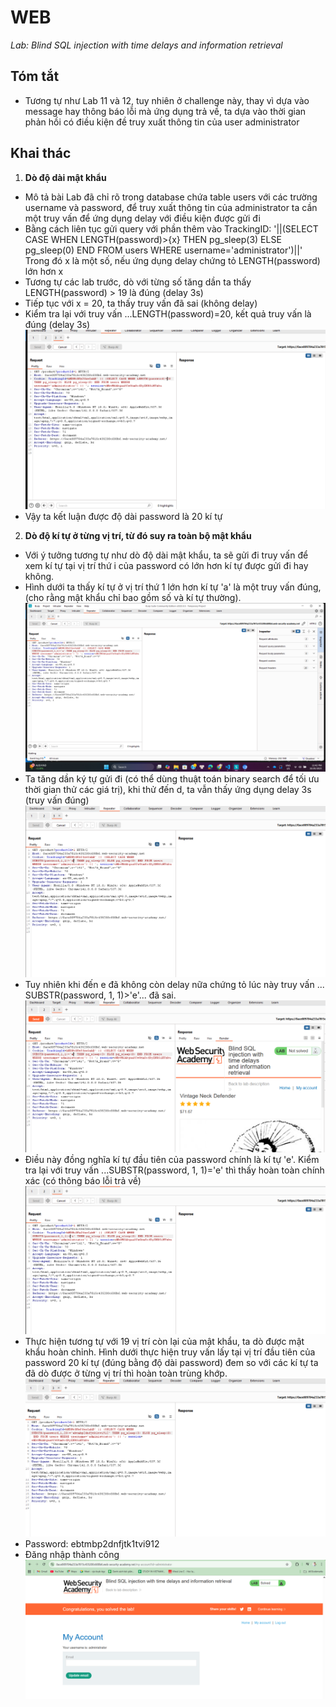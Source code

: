 # WEB
*Lab: Blind SQL injection with time delays and information retrieval*
## Tóm tắt
- Tương tự như Lab 11 và 12, tuy nhiên ở challenge này, thay vì dựa vào message hay thông báo lỗi mà ứng dụng trả về, ta dựa vào thời gian phản hồi có điều kiện đề truy xuất thông tin của user administrator
## Khai thác
1. **Dò độ dài mật khẩu**
- Mô tả bài Lab đã chỉ rõ trong database chứa table users với các trường username và password, để truy xuất thông tin của administrator ta cần một truy vấn để ứng dụng delay với điều kiện được gửi đi
- Bằng cách liên tục gửi query với phần thêm vào TrackingID: '||(SELECT CASE WHEN LENGTH(password)>{x} THEN pg_sleep(3) ELSE pg_sleep(0) END FROM users WHERE username='administrator')||'
Trong đó x là một số, nếu ứng dụng delay chứng tỏ LENGTH(password) lớn hơn x
- Tương tự các lab trước, dò với từng số tăng dần ta thấy LENGTH(password) > 19 là đúng (delay 3s)
- Tiếp tục với x = 20, ta thấy truy vấn đã sai (không delay)
- Kiểm tra lại với truy vấn ...LENGTH(password)=20, kết quả truy vấn là đúng (delay 3s)
![alt text](images/img_1.png)
- Vậy ta kết luận được độ dài password là 20 kí tự
2. **Dò độ kí tự ở từng vị trí, từ đó suy ra toàn bộ mật khẩu**
- Với ý tưởng tương tự như dò độ dài mật khẩu, ta sẽ gửi đi truy vấn để xem kí tự tại vị trí thứ i của password có lớn hơn kí tự được gửi đi hay không.
- Hình dưới ta thấy kí tự ở vị trí thứ 1 lớn hơn kí tự 'a' là một truy vấn đúng, (cho rằng mật khẩu chỉ bao gồm số và kí tự thường).
![alt text](images/img_3.png)
- Ta tăng dần ký tự gửi đi (có thể dùng thuật toán binary search để tối ưu thời gian thử các giá trị), khi thử đến d, ta vẫn thấy ứng dụng delay 3s (truy vấn đúng)
![alt text](images/img_4.png)
- Tuy nhiên khi đến e đã không còn delay nữa chứng tỏ lúc này truy vấn ... SUBSTR(password, 1, 1)>'e'... đã sai. 
![alt text](images/img_5.png)
- Điều này đồng nghĩa kí tự đầu tiên của password chính là kí tự 'e'. Kiểm tra lại với truy vấn ...SUBSTR(password, 1, 1)='e' thì thấy hoàn toàn chính xác (có thông báo lỗi trả về)
![alt text](images/img_6.png)
- Thực hiện tương tự với 19 vị trí còn lại của mật khẩu, ta dò được mật khẩu hoàn chỉnh. Hình dưới thực hiện truy vấn lấy tại vị trí đầu tiên của password 20 kí tự (đúng bằng độ dài password) đem so với các kí tự ta đã dò được ở từng vị trí thì hoàn toàn trùng khớp.
![alt text](images/img_7.png)
- Password: ebtmbp2dnfjtk1tvi912
- Đăng nhập thành công
![alt text](images/img_8.png)



